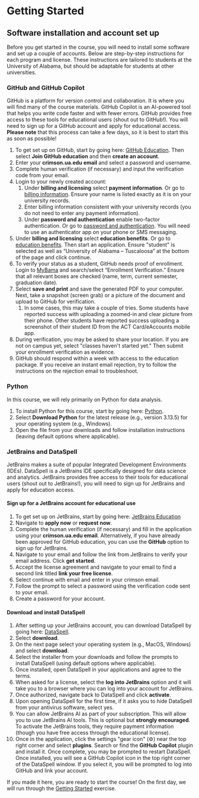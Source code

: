 # Getting Started

## Software installation and account set up

Before you get started in the course, you will need to install some software and set up a couple of accounts. Below are step-by-step instructions for each program and license. These instructions are tailored to students at the University of Alabama, but should be adaptable for students at other universities.

### GitHub and GitHub Copilot 

GitHub is a platform for version control and collaboration. It is where you will find many of the course materials. GitHub Copilot is an AI-powered tool that helps you write code faster and with fewer errors. GitHub provides free access to these tools for educational users (shout out to GitHub!). You will need to sign up for a GitHub account and apply for educational access. **Please note** that this process can take a few days, so it is best to start this as soon as possible!

1. To get set up on GitHub, start by going here: <a href="https://github.com/education/students" target="_blank">GitHub Education</a>. Then select **Join GitHub education** and then **create an account**.
2. Enter your **crimson.ua.edu email** and select a password and username.
3. Complete human verification (if necessary) and input the verification code from your email.
4. Login to your newly created account:
   1. Under **billing and licensing** select **payment information**. Or go to [billing information](https://github.com/settings/billing/payment_information). Ensure your name is listed exactly as it is on your university records.
   2. Enter billing information consistent with your university records (you do not need to enter any payment information). 
   3. Under **password and authentication** enable two-factor authentication. Or go to [password and authentication](https://github.com/settings/security). You will need to use an authenticator app on your phone or SMS messaging.
5. Under **billing and licensing** select **education benefits**. Or go to [education benefits](https://github.com/settings/education/benefits). Then start an application. Ensure "student" is selected as well as “University of Alabama – Tuscaloosa” at the bottom of the page and click continue.
6. To verify your status as a student, GitHub needs proof of enrollment. Login to <a href="https://mybama.ua.edu" target="_blank">MyBama</a> and search/select “Enrollment Verification.” Ensure that all relevant boxes are checked (name, term, current semester, graduation date).
7. Select **save and print** and save the generated PDF to your computer. Next, take a snapshot (screen grab) or a picture of the document and upload to GitHub for verification. 
   1. In some cases, this may take a couple of tries.  Some students have reported success with uploading a zoomed-in and clear picture from their phone. Other students have reported success uploading a screenshot of their student ID from the ACT Card/eAccounts mobile app.
8. During verification, you may be asked to share your location. If you are not on campus yet, select "classes haven't started yet." Then submit your enrollment verification as evidence.
9. GitHub should respond within a week with access to the education package. If you receive an instant email rejection, try to follow the instructions on the rejection email to troubleshoot.

### Python

In this course, we will rely primarily on Python for data analysis.

1. To install Python for this course, start by going here: <a href="https://www.python.org/downloads/" target="_blank">Python</a>. 
2. Select **Download Python** for the latest release (e.g., version 3.13.5) for your operating system (e.g., Windows).
3. Open the file from your downloads and follow installation instructions (leaving default options where applicable). 

### JetBrains and DataSpell

JetBrains makes a suite of popular Integrated Development Environments (IDEs). DataSpell is a JetBrains IDE specifically designed for data science and analytics. JetBrains provides free access to their tools for educational users (shout out to JetBrains!), you will need to sign up for JetBrains and apply for education access.

#### Sign up for a JetBrains account for educational use
1. To get set up on JetBrains, start by going here: <a href="https://www.jetbrains.com/community/education/#students" target="_blank">JetBrains Education</a>
2. Navigate to **apply now** or **request now**. 
3. Complete the human verification (if necessary) and fill in the application using your **crimson.ua.edu email**. Alternatively, if you have already been approved for GitHub education, you can use the **GitHub** option to sign up for JetBrains.
4. Navigate to your email and follow the link from JetBrains to verify your email address. Click **get started**.
5. Accept the license agreement and navigate to your email to find a second link titled **link your free license**. 
6. Select continue with email and enter in your crimson email.
7. Follow the prompt to select a password using the verification code sent to your email.
8. Create a password for your account.

#### Download and install DataSpell
1. After setting up your JetBrains account, you can download DataSpell by going here: <a href="https://www.jetbrains.com/dataspell/" target="_blank">DataSpell</a>.
2. Select **download**.
3. On the next page select your operating system (e.g., MacOS, Windows) and select **download**. 
4. Select the installer from your downloads and follow the prompts to install DataSpell (using default options where applicable).
5. Once installed, open DataSpell in your applications and agree to the terms.
6. When asked for a license, select the **log into JetBrains** option and it will take you to a browser where you can log into your account for JetBrains.
7. Once authorized, navigate back to DataSpell and click **activate**. 
8. Upon opening DataSpell for the first time, if it asks you to hide DataSpell from your antivirus software, select yes.
9. You can allow JetBrains AI as part of your subscription. This will allow you to use JetBrains AI tools. This is optional but **strongly encouraged**. To activate the JetBrains tools, they require payment information (though you have free access through the educational license).
10. Once in the application, click the settings "gear icon" (⚙) near the top right corner and select **plugins**. Search or find the **GitHub Copilot** plugin and install it. Once complete, you may be prompted to restart DataSpell. Once installed, you will see a GitHub Copilot icon in the top right corner of the DataSpell window. If you select it, you will be prompted to log into GitHub and link your account.

If you made it here, you are ready to start the course! On the first day, we will run through the [Getting Started](getting_started.ipynb) exercise.